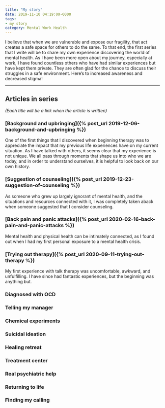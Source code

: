 ```yaml
---
title: "My story"
date: 2019-11-10 04:19:00-0000
tags:
- my story
category: Mental Work Health
---
```


I believe that when we are vulnerable and expose our fragility, that act creates a safe space for others to do the same. To that end, the first series that I write will be to share my own experience discovering the world of mental health. As I have been more open about my journey, especially at work, I have found countless others who have had similar experiences but have kept them private. They are often glad for the chance to discuss their struggles in a safe environment. Here’s to increased awareness and decreased stigma!

***

## Articles in series
*(Each title will be a link when the article is written)*

### [Background and upbringing]({% post_url 2019-12-06-background-and-upbringing %})
One of the first things that I discovered when beginning therapy was to appreciate the impact that my previous life experiences have on my current situation. As I have talked with others, it seems clear that my experience is not unique. We all pass through moments that shape us into who we are today, and in order to understand ourselves, it is helpful to look back on our own history.

### [Suggestion of counseling]({% post_url 2019-12-23-suggestion-of-counseling %})
As someone who grew up largely ignorant of mental health, and the situations and resources connected with it, I was completely taken aback when someone suggested that I consider counseling.

### [Back pain and panic attacks]({% post_url 2020-02-16-back-pain-and-panic-attacks %})
Mental health and physical health can be intimately connected, as I found out when I had my first personal exposure to a mental health crisis.

### [Trying out therapy]({% post_url 2020-09-11-trying-out-therapy %})
My first experience with talk therapy was uncomfortable, awkward, and unfulfilling. I have since had fantastic experiences, but the beginning was anything but.

### Diagnosed with OCD

### Telling my manager

### Chemical experiments

### Suicidal ideation

### Healing retreat

### Treatment center

### Real psychiatric help

### Returning to life

### Finding my calling